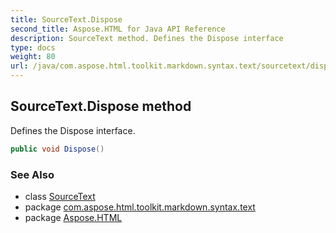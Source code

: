 ```yaml
---
title: SourceText.Dispose
second_title: Aspose.HTML for Java API Reference
description: SourceText method. Defines the Dispose interface
type: docs
weight: 80
url: /java/com.aspose.html.toolkit.markdown.syntax.text/sourcetext/dispose/
---
```

## SourceText.Dispose method

Defines the Dispose interface.

```java
public void Dispose()
```

### See Also

* class [SourceText](../)
* package [com.aspose.html.toolkit.markdown.syntax.text](../../sourcetext/)
* package [Aspose.HTML](../../../)
